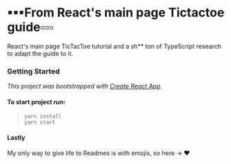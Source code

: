 # ▪▪▪From React's main page Tictactoe guide▫▫▫
React's main page TicTacToe tutorial and a sh** ton of TypeScript research to adapt the guide to it.

### Getting Started
_This project was bootstrapped with [Create React App](https://github.com/facebook/create-react-app)._

#### To start project *run*:
> `yarn install`  
> `yarn start`

#### Lastly
My only way to give life to Readmes is with emojis, so here -> ❤
